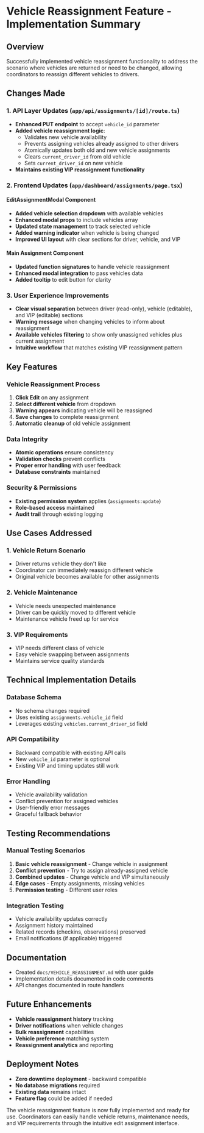 # Vehicle Reassignment Feature - Implementation Summary

## Overview
Successfully implemented vehicle reassignment functionality to address the scenario where vehicles are returned or need to be changed, allowing coordinators to reassign different vehicles to drivers.

## Changes Made

### 1. API Layer Updates (`app/api/assignments/[id]/route.ts`)
- **Enhanced PUT endpoint** to accept `vehicle_id` parameter
- **Added vehicle reassignment logic**:
  - Validates new vehicle availability
  - Prevents assigning vehicles already assigned to other drivers
  - Atomically updates both old and new vehicle assignments
  - Clears `current_driver_id` from old vehicle
  - Sets `current_driver_id` on new vehicle
- **Maintains existing VIP reassignment functionality**

### 2. Frontend Updates (`app/dashboard/assignments/page.tsx`)

#### EditAssignmentModal Component
- **Added vehicle selection dropdown** with available vehicles
- **Enhanced modal props** to include vehicles array
- **Updated state management** to track selected vehicle
- **Added warning indicator** when vehicle is being changed
- **Improved UI layout** with clear sections for driver, vehicle, and VIP

#### Main Assignment Component
- **Updated function signatures** to handle vehicle reassignment
- **Enhanced modal integration** to pass vehicles data
- **Added tooltip** to edit button for clarity

### 3. User Experience Improvements
- **Clear visual separation** between driver (read-only), vehicle (editable), and VIP (editable) sections
- **Warning message** when changing vehicles to inform about reassignment
- **Available vehicles filtering** to show only unassigned vehicles plus current assignment
- **Intuitive workflow** that matches existing VIP reassignment pattern

## Key Features

### Vehicle Reassignment Process
1. **Click Edit** on any assignment
2. **Select different vehicle** from dropdown
3. **Warning appears** indicating vehicle will be reassigned
4. **Save changes** to complete reassignment
5. **Automatic cleanup** of old vehicle assignment

### Data Integrity
- **Atomic operations** ensure consistency
- **Validation checks** prevent conflicts
- **Proper error handling** with user feedback
- **Database constraints** maintained

### Security & Permissions
- **Existing permission system** applies (`assignments:update`)
- **Role-based access** maintained
- **Audit trail** through existing logging

## Use Cases Addressed

### 1. Vehicle Return Scenario
- Driver returns vehicle they don't like
- Coordinator can immediately reassign different vehicle
- Original vehicle becomes available for other assignments

### 2. Vehicle Maintenance
- Vehicle needs unexpected maintenance
- Driver can be quickly moved to different vehicle
- Maintenance vehicle freed up for service

### 3. VIP Requirements
- VIP needs different class of vehicle
- Easy vehicle swapping between assignments
- Maintains service quality standards

## Technical Implementation Details

### Database Schema
- No schema changes required
- Uses existing `assignments.vehicle_id` field
- Leverages existing `vehicles.current_driver_id` field

### API Compatibility
- Backward compatible with existing API calls
- New `vehicle_id` parameter is optional
- Existing VIP and timing updates still work

### Error Handling
- Vehicle availability validation
- Conflict prevention for assigned vehicles
- User-friendly error messages
- Graceful fallback behavior

## Testing Recommendations

### Manual Testing Scenarios
1. **Basic vehicle reassignment** - Change vehicle in assignment
2. **Conflict prevention** - Try to assign already-assigned vehicle
3. **Combined updates** - Change vehicle and VIP simultaneously
4. **Edge cases** - Empty assignments, missing vehicles
5. **Permission testing** - Different user roles

### Integration Testing
- Vehicle availability updates correctly
- Assignment history maintained
- Related records (checkins, observations) preserved
- Email notifications (if applicable) triggered

## Documentation
- Created `docs/VEHICLE_REASSIGNMENT.md` with user guide
- Implementation details documented in code comments
- API changes documented in route handlers

## Future Enhancements
- **Vehicle reassignment history** tracking
- **Driver notifications** when vehicle changes
- **Bulk reassignment** capabilities
- **Vehicle preference** matching system
- **Reassignment analytics** and reporting

## Deployment Notes
- **Zero downtime deployment** - backward compatible
- **No database migrations** required
- **Existing data** remains intact
- **Feature flag** could be added if needed

The vehicle reassignment feature is now fully implemented and ready for use. Coordinators can easily handle vehicle returns, maintenance needs, and VIP requirements through the intuitive edit assignment interface.